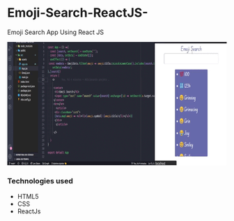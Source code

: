 # Emoji-Search-ReactJS-
Emoji Search App Using React JS

![video do projeto](./emoji.gif)

### Technologies used
 - HTML5 
 - CSS 
 - ReactJs


